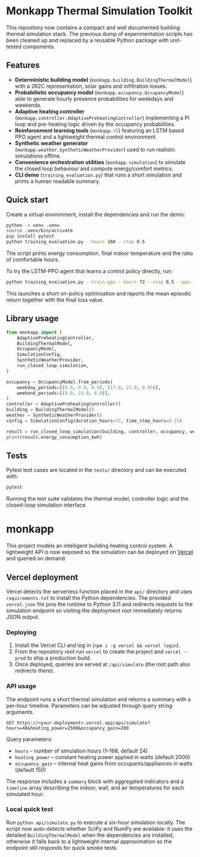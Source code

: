 
# Monkapp Thermal Simulation Toolkit

This repository now contains a compact and well documented building thermal
simulation stack.  The previous dump of experimentation scripts has been cleaned
up and replaced by a reusable Python package with unit-tested components.

## Features

- **Deterministic building model** (`monkapp.building.BuildingThermalModel`) with
a 2R2C representation, solar gains and infiltration losses.
- **Probabilistic occupancy model** (`monkapp.occupancy.OccupancyModel`) able to
  generate hourly presence probabilities for weekdays and weekends.
- **Adaptive heating controller** (`monkapp.controller.AdaptivePreheatingController`)
  implementing a PI loop and pre-heating logic driven by the occupancy
  probabilities.
- **Reinforcement learning tools** (`monkapp.rl`) featuring an LSTM based PPO
  agent and a lightweight thermal control environment.
- **Synthetic weather generator** (`monkapp.weather.SyntheticWeatherProvider`)
  used to run realistic simulations offline.
- **Convenience orchestration utilities** (`monkapp.simulation`) to simulate the
  closed loop behaviour and compute energy/comfort metrics.
- **CLI demo** (`training_evaluation.py`) that runs a short simulation and prints
  a human readable summary.

## Quick start

Create a virtual environment, install the dependencies and run the demo:

```bash
python -m venv .venv
source .venv/bin/activate
pip install pytest
python training_evaluation.py --hours 168 --step 0.5
```

The script prints energy consumption, final indoor temperature and the ratio of
comfortable hours.

To try the LSTM-PPO agent that learns a control policy directly, run:

```bash
python training_evaluation.py --train-ppo --hours 72 --step 0.5 --ppo-iterations 6
```

This launches a short on-policy optimisation and reports the mean episodic
return together with the final loss value.

## Library usage

```python
from monkapp import (
    AdaptivePreheatingController,
    BuildingThermalModel,
    OccupancyModel,
    SimulationConfig,
    SyntheticWeatherProvider,
    run_closed_loop_simulation,
)

occupancy = OccupancyModel.from_periods(
    weekday_periods=[(6.0, 9.0, 0.9), (17.0, 23.0, 0.95)],
    weekend_periods=[(8.0, 23.0, 0.8)],
)
controller = AdaptivePreheatingController()
building = BuildingThermalModel()
weather = SyntheticWeatherProvider()
config = SimulationConfig(duration_hours=72, time_step_hours=0.25)

result = run_closed_loop_simulation(building, controller, occupancy, weather, config)
print(result.energy_consumption_kwh)
```

## Tests

Pytest test cases are located in the `tests/` directory and can be executed
with:

```bash
pytest
```

Running the test suite validates the thermal model, controller logic and the
closed-loop simulation interface.

# monkapp

This project models an intelligent building heating control system. A lightweight API is now exposed so the simulation can be deployed on [Vercel](https://vercel.com/) and queried on demand.

## Vercel deployment

Vercel detects the serverless function placed in the `api/` directory and uses `requirements.txt` to install the Python dependencies. The provided `vercel.json` file pins the runtime to Python 3.11 and redirects requests to the simulation endpoint so visiting the deployment root immediately returns JSON output.

### Deploying

1. Install the Vercel CLI and log in (`npm i -g vercel && vercel login`).
2. From the repository root run `vercel` to create the project and `vercel --prod` to ship a production build.
3. Once deployed, queries are served at `/api/simulate` (the root path also redirects there).

### API usage

The endpoint runs a short thermal simulation and returns a summary with a per-hour timeline. Parameters can be adjusted through query string arguments.

```
GET https://<your-deployment>.vercel.app/api/simulate?hours=48&heating_power=2500&occupancy_gain=200
```

Query parameters:

- `hours` – number of simulation hours (1–168, default 24)
- `heating_power` – constant heating power applied in watts (default 2000)
- `occupancy_gain` – internal heat gains from occupants/appliances in watts (default 150)

The response includes a `summary` block with aggregated indicators and a `timeline` array describing the indoor, wall, and air temperatures for each simulated hour.

### Local quick test

Run `python api/simulate.py` to execute a six-hour simulation locally. The script now auto-detects whether SciPy and NumPy are available: it uses the detailed `BuildingThermalModel` when the dependencies are installed, otherwise it falls back to a lightweight internal approximation so the endpoint still responds for quick smoke tests.
